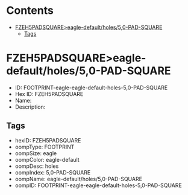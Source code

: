 



Contents
========

* [FZEH5PADSQUARE>eagle-default/holes/5,0-PAD-SQUARE](#fzeh5padsquareeagle-defaultholes50-pad-square)
	* [Tags](#tags)

# FZEH5PADSQUARE>eagle-default/holes/5,0-PAD-SQUARE

- ID: FOOTPRINT-eagle-eagle-default-holes-5,0-PAD-SQUARE
- Hex ID: FZEH5PADSQUARE
- Name: 
- Description: 

## Tags

- hexID: FZEH5PADSQUARE
- oompType: FOOTPRINT
- oompSize: eagle
- oompColor: eagle-default
- oompDesc: holes
- oompIndex: 5,0-PAD-SQUARE
- oompName: eagle-default/holes/5,0-PAD-SQUARE
- oompID: FOOTPRINT-eagle-eagle-default-holes-5,0-PAD-SQUARE
